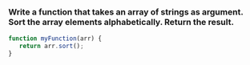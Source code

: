 ### Write a function that takes an array of strings as argument. Sort the array elements alphabetically. Return the result.

```js
function myFunction(arr) {
   return arr.sort();
}
```

